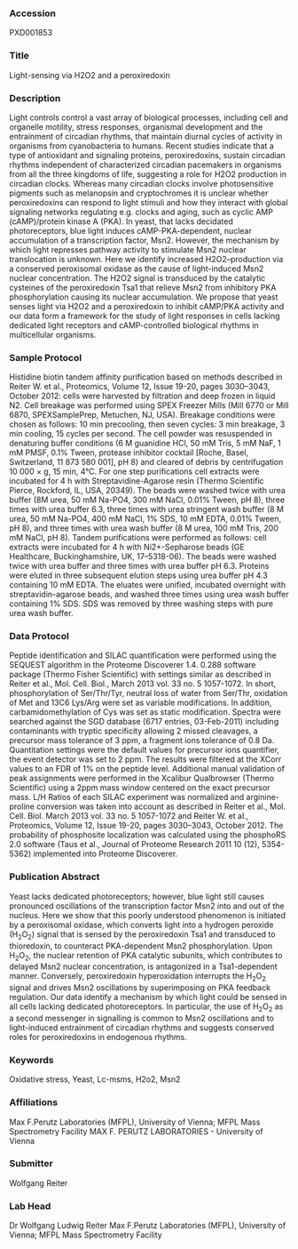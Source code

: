 ### Accession
PXD001853

### Title
Light-sensing via H2O2 and a peroxiredoxin

### Description
Light controls control a vast array of biological processes, including cell and organelle motility, stress responses, organismal development and the entrainment of circadian rhythms, that maintain diurnal cycles of activity in organisms from cyanobacteria to humans. Recent studies indicate that a type of antioxidant and signaling proteins, peroxiredoxins, sustain circadian rhythms independent of characterized circadian pacemakers in organisms from all the three kingdoms of life, suggesting a role for H2O2 production in circadian clocks. Whereas many circadian clocks involve photosensitive pigments such as melanopsin and cryptochromes it is unclear whether peroxiredoxins can respond to light stimuli and how they interact with global signaling networks regulating e.g. clocks and aging, such as cyclic AMP (cAMP)/protein kinase A (PKA). In yeast, that lacks decidated photoreceptors, blue light induces cAMP-PKA-dependent, nuclear accumulation of a transcription factor, Msn2. However, the mechanism by which light represses pathway activity to stimulate Msn2 nuclear translocation is unknown. Here we identify increased H2O2–production via a conserved peroxisomal oxidase as the cause of light-induced Msn2 nuclear concentration. The H2O2 signal is transduced by the catalytic cysteines of the peroxiredoxin Tsa1 that relieve Msn2 from inhibitory PKA phosphorylation causing its nuclear accumulation. We propose that yeast senses light via H2O2 and a peroxiredoxin to inhibit cAMP/PKA activity and our data form a framework for the study of light responses in cells lacking dedicated light receptors and cAMP-controlled biological rhythms in multicellular organisms.

### Sample Protocol
Histidine biotin tandem affinity purification based on methods described in Reiter W. et al., Proteomics, Volume 12, Issue 19-20, pages 3030–3043, October 2012: cells were harvested by filtration and deep frozen in liquid N2. Cell breakage was performed using SPEX Freezer Mills (Mill 6770 or Mill 6870, SPEXSamplePrep, Metuchen, NJ, USA). Breakage conditions were chosen as follows: 10 min precooling, then seven cycles: 3 min breakage, 3 min cooling, 15 cycles per second. The cell powder was resuspended in denaturing buffer conditions (6 M guanidine HCl, 50 mM Tris, 5 mM NaF, 1 mM PMSF, 0.1% Tween, protease inhibitor cocktail [Roche, Basel, Switzerland, 11 873 580 001], pH 8) and cleared of debris by centrifugation 10 000 × g, 15 min, 4°C. For one step purifications cell extracts were incubated for 4 h with Streptavidine-Agarose resin (Thermo Scientific Pierce, Rockford, IL, USA, 20349). The beads were washed twice with urea buffer (8M urea, 50 mM Na-PO4, 300 mM NaCl, 0.01% Tween, pH 8), three times with urea buffer 6.3, three times with urea stringent wash buffer (8 M urea, 50 mM Na-PO4, 400 mM NaCl, 1% SDS, 10 mM EDTA, 0.01% Tween, pH 8), and three times with urea wash buffer (8 M urea, 100 mM Tris, 200 mM NaCl, pH 8). Tandem purifications were performed as follows: cell extracts were incubated for 4 h with Ni2+-Sepharose beads (GE Healthcare, Buckinghamshire, UK, 17–5318-06). The beads were washed twice with urea buffer and three times with urea buffer pH 6.3. Proteins were eluted in three subsequent elution steps using urea buffer pH 4.3 containing 10 mM EDTA. The eluates were unified, incubated overnight with streptavidin-agarose beads, and washed three times using urea wash buffer containing 1% SDS. SDS was removed by three washing steps with pure urea wash buffer.

### Data Protocol
Peptide identification and SILAC quantification were performed using the SEQUEST algorithm in the Proteome Discoverer 1.4. 0.288 software package (Thermo Fisher Scientific) with settings similar as described in Reiter et al., Mol. Cell. Biol., March 2013 vol. 33 no. 5 1057-1072. In short, phosphorylation of Ser/Thr/Tyr, neutral loss of water from Ser/Thr, oxidation of Met and 13C6 Lys/Arg were set as variable modifications. In addition, carbamidomethylation of Cys was set as static modification. Spectra were searched against the SGD database (6717 entries, 03-Feb-2011) including contaminants with tryptic specificity allowing 2 missed cleavages, a precursor mass tolerance of 3 ppm, a fragment ions tolerance of 0.8 Da. Quantitation settings were the default values for precursor ions quantifier, the event detector was set to 2 ppm. The results were filtered at the XCorr values to an FDR of 1% on the peptide level. Additional manual validation of peak assignments were performed in the Xcalibur Qualbrowser (Thermo Scientific) using a 2ppm mass window centered on the exact precursor mass. L/H Ratios of each SILAC experiment was normalized and arginine-proline conversion was taken into account as described in Reiter et al., Mol. Cell. Biol. March 2013 vol. 33 no. 5 1057-1072 and Reiter W. et al., Proteomics, Volume 12, Issue 19-20, pages 3030–3043, October 2012. The probability of phosphosite localization was calculated using the phosphoRS 2.0 software (Taus et al., Journal of Proteome Research 2011 10 (12), 5354-5362) implemented into Proteome Discoverer.

### Publication Abstract
Yeast lacks dedicated photoreceptors; however, blue light still causes pronounced oscillations of the transcription factor Msn2 into and out of the nucleus. Here we show that this poorly understood phenomenon is initiated by a peroxisomal oxidase, which converts light into a hydrogen peroxide (H<sub>2</sub>O<sub>2</sub>) signal that is sensed by the peroxiredoxin Tsa1 and transduced to thioredoxin, to counteract PKA-dependent Msn2 phosphorylation. Upon H<sub>2</sub>O<sub>2</sub>, the nuclear retention of PKA catalytic subunits, which contributes to delayed Msn2 nuclear concentration, is antagonized in a Tsa1-dependent manner. Conversely, peroxiredoxin hyperoxidation interrupts the H<sub>2</sub>O<sub>2</sub> signal and drives Msn2 oscillations by superimposing on PKA feedback regulation. Our data identify a mechanism by which light could be sensed in all cells lacking dedicated photoreceptors. In particular, the use of H<sub>2</sub>O<sub>2</sub> as a second messenger in signalling is common to Msn2 oscillations and to light-induced entrainment of circadian rhythms and suggests conserved roles for peroxiredoxins in endogenous rhythms.

### Keywords
Oxidative stress, Yeast, Lc-msms, H2o2, Msn2

### Affiliations
Max F.Perutz Laboratories (MFPL), University of Vienna; MFPL Mass Spectrometry Facility
MAX F. PERUTZ LABORATORIES - University of Vienna

### Submitter
Wolfgang Reiter

### Lab Head
Dr Wolfgang Ludwig Reiter
Max F.Perutz Laboratories (MFPL), University of Vienna; MFPL Mass Spectrometry Facility


